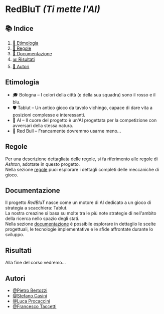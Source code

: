 # RedBluT *(Ti mette l'AI)*

## 📚 Indice

1. [🧬 Etimologia](#etimologia) 
2. [📖 Regole](#regole) 
3. [📑 Documentazione](#documentazione)
4. [📊 Risultati](#risultati)
5. [🤝 Autori](#autori)

## Etimologia

- 🎓 Bologna – I colori della città (e della sua squadra) sono il rosso e il blu.  
- 🛡️ Tablut – Un antico gioco da tavolo vichingo, capace di dare vita a posizioni complesse e interessanti.  
- 🤖 AI – Il cuore del progetto è un'AI progettata per la competizione con avversari della stessa natura.  
- 🥤 Red Bull – Francamente dovremmo usarne meno...

## Regole

Per una descrizione dettagliata delle regole, si fa riferimento alle regole di *Ashton*, adottate in questo progetto.  
Nella sezione [regole](regole) puoi esplorare i dettagli completi delle meccaniche di gioco.

## Documentazione

Il progetto *RedBluT* nasce come un motore di AI dedicato a un gioco di strategia a scacchiera: Tablut.  
La nostra creazine si basa su molte tra le più note strategie di nell'ambito della ricerca nello spazio degli stati.  
Nella sezione [documentazione](documentazione) è possibile esplorare in dettaglio le scelte progettuali, le tecnologie implementative e le sfide affrontate durante lo sviluppo.

## Risultati

Alla fine del corso vedremo...

## Autori

- [@Pietro Bertozzi](https://github.com/BertozziPietro)  
- [@Stefano Casini](https://github.com/StefanoCasini)  
- [@Luca Procaccini](https://github.com/LucaProcaccini)  
- [@Francesco Taccetti](https://github.com/Tacce)
